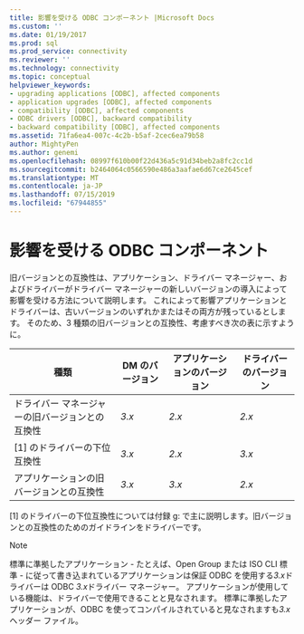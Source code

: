 ```yaml
---
title: 影響を受ける ODBC コンポーネント |Microsoft Docs
ms.custom: ''
ms.date: 01/19/2017
ms.prod: sql
ms.prod_service: connectivity
ms.reviewer: ''
ms.technology: connectivity
ms.topic: conceptual
helpviewer_keywords:
- upgrading applications [ODBC], affected components
- application upgrades [ODBC], affected components
- compatibility [ODBC], affected components
- ODBC drivers [ODBC], backward compatibility
- backward compatibility [ODBC], affected components
ms.assetid: 71fa6ea4-007c-4c2b-b5af-2cec6ea79b58
author: MightyPen
ms.author: genemi
ms.openlocfilehash: 08997f610b00f22d436a5c91d34beb2a8fc2cc1d
ms.sourcegitcommit: b2464064c0566590e486a3aafae6d67ce2645cef
ms.translationtype: MT
ms.contentlocale: ja-JP
ms.lasthandoff: 07/15/2019
ms.locfileid: "67944855"
---
```

# <a name="affected-odbc-components"></a>影響を受ける ODBC コンポーネント
旧バージョンとの互換性は、アプリケーション、ドライバー マネージャー、およびドライバーがドライバー マネージャーの新しいバージョンの導入によって影響を受ける方法について説明します。 これによって影響アプリケーションとドライバーは、古いバージョンのいずれかまたはその両方が残っているとします。 そのため、3 種類の旧バージョンとの互換性、考慮すべき次の表に示すように。  
  
|種類|DM のバージョン|アプリケーションのバージョン|ドライバーのバージョン|  
|----------|-------------------|----------------------------|-----------------------|  
|ドライバー マネージャーの旧バージョンとの互換性|*3.x*|*2.x*|*2.x*|  
|[1] のドライバーの下位互換性|*3.x*|*2.x*|*3.x*|  
|アプリケーションの旧バージョンとの互換性|*3.x*|*3.x*|*2.x*|  
  
 [1] のドライバーの下位互換性については付録 g: で主に説明します。旧バージョンとの互換性のためのガイドラインをドライバーです。  
  
> [!NOTE]
>  標準に準拠したアプリケーション - たとえば、Open Group または ISO CLI 標準 - に従って書き込まれているアプリケーションは保証 ODBC を使用する*3.x*ドライバーは ODBC *3.x*ドライバー マネージャー。 アプリケーションが使用している機能は、ドライバーで使用できることと見なされます。 標準に準拠したアプリケーションが、ODBC を使ってコンパイルされていると見なされますも*3.x*ヘッダー ファイル。
